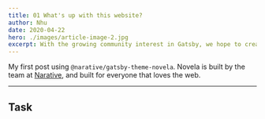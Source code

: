 ```yaml
---
title: 01 What's up with this website?
author: Nhu
date: 2020-04-22
hero: ./images/article-image-2.jpg
excerpt: With the growing community interest in Gatsby, we hope to create more resources that make it easier for anyone to grasp the power of this incredible tool.
---
```


My first post using `@narative/gatsby-theme-novela`. Novela is built by the team at [Narative](https://narative.co), and built for everyone that loves the web.

---

## Task
